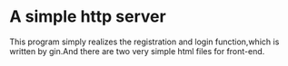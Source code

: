 # A simple http server
This program simply realizes the registration and login function,which is written by gin.And there are two very simple html files for front-end.
